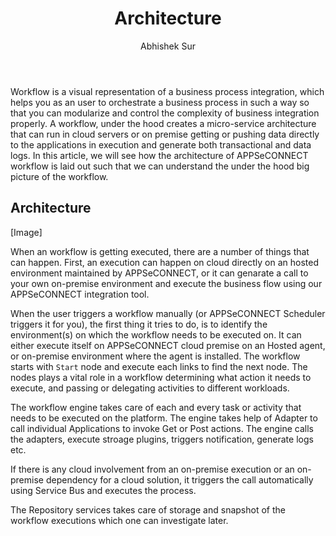 ﻿---
title: "Architecture"
toc: true
tag: developers
category: "Workflow"
author: "Abhishek Sur"
menus: 
    workflow:
        title: "Architecture" 
        icon: fa fa-file-word-o
        identifier: workflowarchitecture
---

Workflow is a visual representation of a business process integration, which helps you as an user
to orchestrate a business process in such a way so that you can modularize and control the complexity
of business integration properly. A workflow, under the hood creates a micro-service architecture
that can run in cloud servers or on premise getting or pushing data directly to the applications 
in execution and generate both transactional and data logs. In this article, we will see how the 
architecture of APPSeCONNECT workflow is laid out such that we can understand the under the hood big 
picture of the workflow. 

## Architecture

[Image]

When an workflow is getting executed, there are a number of things that can happen. First, an execution 
can happen on cloud directly on an hosted environment maintained by APPSeCONNECT, or it can genarate a call
to your own on-premise environment and execute the business flow using our APPSeCONNECT integration tool. 

When the user triggers a workflow manually (or APPSeCONNECT Scheduler triggers it for you), the first thing 
it tries to do, is to identify the environment(s) on which the workflow needs to be executed on. It can either
execute itself on APPSeCONNECT cloud premise on an Hosted agent, or on-premise environment where the agent
is installed. The workflow starts with `Start` node and execute each links to find the next node. 
The nodes plays a vital role in a workflow determining what action it needs to execute, and passing or delegating
activities to different workloads. 

The workflow engine takes care of each and every task or activity that needs to be executed on the platform. The 
engine takes help of Adapter to call individual Applications to invoke Get or Post actions. The engine calls the 
adapters, execute stroage plugins, triggers notification, generate logs etc. 

If there is any cloud involvement from an on-premise execution or an on-premise dependency for a 
cloud solution, it triggers the call automatically using Service Bus and executes the process. 

The Repository services takes care of storage and snapshot of the workflow executions which one can investigate later.


